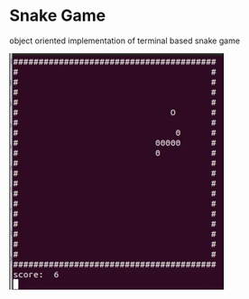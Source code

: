 # Snake Game
object oriented implementation of terminal based snake game

<img src="https://github.com/arashrahmani/Snake-Game-C-OO/blob/master/gif/snake%20game%20v1.gif">